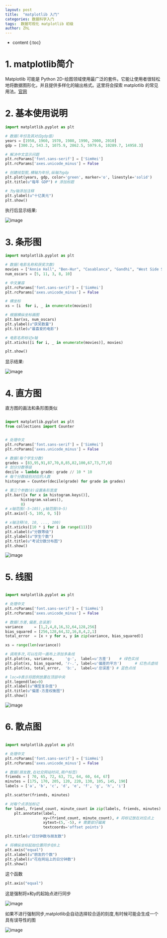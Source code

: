 ```yaml
---
layout: post
title:  "matplotlib 入门"
categories: 数据科学入门
tags:  数据可视化 matplotlib 初级
author: ZhL
---
```


* content
{:toc}

# 1. matplotlib简介

Matplotlib 可能是 Python 2D-绘图领域使用最广泛的套件。它能让使用者很轻松地将数据图形化，并且提供多样化的输出格式。这里将会探索 matplotlib 的常见用法。[官网](https://matplotlib.org/ "matplotlib官网")





# 2. 基本使用说明

```python
import matplotlib.pyplot as plt

# 数据(年份及其对应gdp值)
years = [1950, 1960, 1970, 1980, 1990, 2000, 2010]
gdp = [300.2, 543.3, 1075.9, 2862.5, 5979.6, 10289.7, 14958.3]

# 解决中文显示问题
plt.rcParams['font.sans-serif'] = ['SimHei']
plt.rcParams['axes.unicode_minus'] = False

# 创建线型图,横轴为年份,纵轴为gdp
plt.plot(years, gdp, color='green', marker='o', linestyle='solid')
plt.title(u"每年 GDP") # 添加标题

# 为y轴添加注释
plt.ylabel(u"十亿美元")
plt.show()

```
执行后显示结果:


 ![image](https://github.com/liuzhihan027/liuzhihan027.github.io/raw/master/images-folder/2018-08-13-001.png)

# 3. 条形图

 ```python
 import matplotlib.pyplot as plt

 # 数据(电影名称和获奖次数)
 movies = ["Annie Hall", "Ben-Hur", "Casablanca", "Gandhi", "West Side Story"]
 num_oscars = [5, 11, 3, 8, 10]

 # 中文兼容
 plt.rcParams['font.sans-serif'] = ['SimHei']
 plt.rcParams['axes.unicode_minus'] = False

 # 横坐标
 xs = [i  for i, _ in enumerate(movies)]

 # 根据横纵坐标画图
 plt.bar(xs, num_oscars)
 plt.ylabel(u"获奖数量")
 plt.title(u"最喜爱的电影")

 # 电影名称标记x轴
 plt.xticks([i for i, _ in enumerate(movies)], movies)

 plt.show()

 ```

 显示结果:


  ![image](https://github.com/liuzhihan027/liuzhihan027.github.io/raw/master/images-folder/2018-08-13-002.png)

# 4. 直方图


直方图的画法和条形图类似

 ```python

import matplotlib.pyplot as plt
from collections import Counter


# 处理中文
plt.rcParams['font.sans-serif'] = ['SimHei']
plt.rcParams['axes.unicode_minus'] = False

# 数据(每个学生分数)
grades = [83,95,91,87,70,0,85,82,100,67,73,77,0]
# 划分分数等级
decile = lambda grade: grade // 10 * 10
# 每个分数级别对应的人数
histogram = Counter(decile(grade) for grade in grades)

# 第三个参数(8)设置条形宽度
plt.bar([x for x in histogram.keys()],
        histogram.values(),
        8)
# x轴范围(-5~105),y轴范围(0~5)
plt.axis([-5, 105, 0, 5])

# x轴注释(0, 10, ..., 100)
plt.xticks([10 * i for i in range(11)])
plt.xlabel(u"分数等级")
plt.ylabel(u"学生个数")
plt.title(u"考试分数分布图")
plt.show()

 ```


  ![image](https://github.com/liuzhihan027/liuzhihan027.github.io/raw/master/images-folder/2018-08-13-003.png)

# 5. 线图

```python

import matplotlib.pyplot as plt

# 处理中文
plt.rcParams['font.sans-serif'] = ['SimHei']
plt.rcParams['axes.unicode_minus'] = False

# 数据(方差,偏差,总误差)
variance     = [1,2,4,8,16,32,64,128,256]
bias_squared = [256,128,64,32,16,8,4,2,1]
total_error  = [x + y for x, y in zip(variance, bias_squared)]

xs = range(len(variance))

# 调用多次,可以在同一画布上添加多条线
plt.plot(xs, variance,     'g-',  label=u'方差')    # 绿色实线
plt.plot(xs, bias_squared, 'r-.', label=u'偏差的平方')      # 红色点虚线
plt.plot(xs, total_error,  'b:',  label=u'总误差') # 蓝色点线

# loc=9表示将图例放置在顶部中央
plt.legend(loc=9)
plt.xlabel(u"模型复杂度")
plt.title(u"偏差-方差权衡图")
plt.show()

```


  ![image](https://github.com/liuzhihan027/liuzhihan027.github.io/raw/master/images-folder/2018-08-13-004.png)


# 6. 散点图


```python

import matplotlib.pyplot as plt

# 处理中文
plt.rcParams['font.sans-serif'] = ['SimHei']
plt.rcParams['axes.unicode_minus'] = False

# 数据(朋友数,在社交网站时间,用户标签)
friends = [ 70, 65, 72, 63, 71, 64, 60, 64, 67]
minutes = [175, 170, 205, 120, 220, 130, 105, 145, 190]
labels = ['a', 'b', 'c', 'd', 'e', 'f', 'g', 'h', 'i']

plt.scatter(friends, minutes)

# 对每个点添加标记
for label, friend_count, minute_count in zip(labels, friends, minutes):
    plt.annotate(label,
                 xy=(friend_count, minute_count), # 将标记放在对应点上
                 xytext=(5, -5), # 需要部分偏离
                 textcoords='offset points')

plt.title(u"日分钟数与朋友数")

# 将横纵坐标起始位置同步在0上
plt.axis("equal")
plt.xlabel(u"朋友的个数")
plt.ylabel(u"花在网站上的日分钟数")
plt.show()

```

这个函数
```python
plt.axis("equal")
```

这是强制将x和y的起始点进行同步


  ![image](https://github.com/liuzhihan027/liuzhihan027.github.io/raw/master/images-folder/2018-08-13-005.png)


如果不进行强制同步,matplotlib会自动选择较合适的刻度,有时候可能会生成一个具有误导性的图


  ![image](https://github.com/liuzhihan027/liuzhihan027.github.io/raw/master/images-folder/2018-08-13-006.png)

